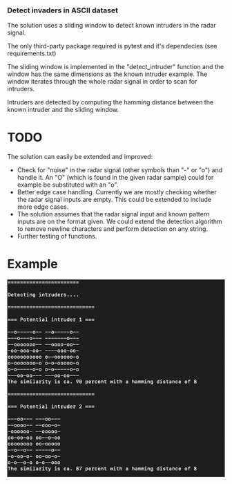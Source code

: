 


### Detect invaders in ASCII dataset


The solution uses a sliding window to detect known intruders in the radar signal. 

The only third-party package required is pytest and it's dependecies (see requirements.txt)

The sliding window is implemented in the "detect_intruder" function and the window has the same dimensions as the known intruder example. The window iterates through the whole radar signal in order to scan for intruders.

Intruders are detected by computing the hamming distance between the known intruder and the sliding window. 



# TODO

The solution can easily be extended and improved:

- Check for "noise" in the radar signal (other symbols than "-" or "o") and handle it. An "O" (which is found in the given radar sample) could for example be substituted with an "o". 
- Better edge case handling. Currently we are mostly checking whether the radar signal inputs are empty. This could be extended to include more edge cases.
- The solution assumes that the radar signal input and known pattern inputs are on the format given. We could extend the detection algorithm to remove newline characters and perform detection on any string.
- Further testing of functions. 

# Example

![example](example.png?raw=True)

